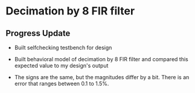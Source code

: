 # Decimation by 8 FIR filter

## Progress Update

* Built selfchecking testbench for design

* Built behavioral model of decimation by 8 FIR filter and compared this expected value to my design's output

* The signs are the same, but the magnitudes differ by a bit. There is an error that ranges between 0.1 to 1.5%. 